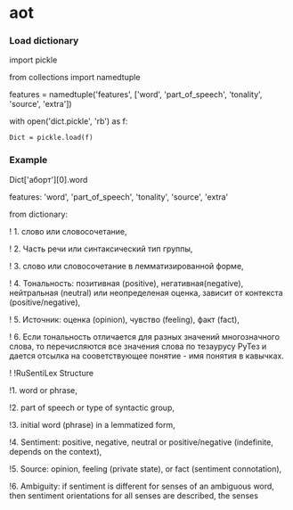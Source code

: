 # aot
### Load dictionary

import pickle

from collections import namedtuple

features = namedtuple('features', ['word', 'part_of_speech', 'tonality', 'source', 'extra'])

with open('dict.pickle', 'rb') as f:

    Dict = pickle.load(f)
    
### Example

Dict['аборт'][0].word

features:
'word', 'part_of_speech', 'tonality', 'source', 'extra'

from dictionary:

! 1. слово или словосочетание,

! 2. Часть речи или синтаксический тип группы,

! 3. слово или словосочетание в лемматизированной форме, 

! 4. Тональность: позитивная (positive), негативная(negative), нейтральная (neutral) или неопределеная оценка, зависит от контекста (positive/negative),

! 5. Источник: оценка (opinion), чувство (feeling), факт (fact),

! 6. Если тональность отличается для разных значений многозначного слова, то перечисляются все значения слова по тезаурусу РуТез и дается отсылка на сооветствующее понятие - имя понятия в кавычках.

!
!RuSentiLex Structure

!1. word or phrase,

!2. part of speech or type of syntactic group,

!3. initial word (phrase) in a lemmatized form,

!4. Sentiment: positive, negative, neutral or positive/negative (indefinite, depends on the context),

!5. Source: opinion, feeling (private state), or fact (sentiment connotation),

!6. Ambiguity: if sentiment is different for senses of an ambiguous word, then sentiment orientations for all senses are described, the senses
